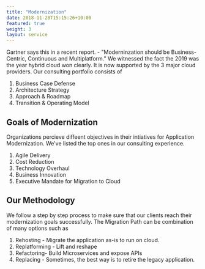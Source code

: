 ```yaml
---
title: "Modernization"
date: 2018-11-28T15:15:26+10:00
featured: true
weight: 3
layout: service
---
```


Gartner says this in a recent report. - "Moderninzation should be Business-Centric, Continuous and Multiplatform."
We witnessed the fact the 2019 was the year hybrid cloud won clearly. It is now supported by the 3 major cloud providers. Our consulting portfolio consists of
1. Business Case Defense
2. Architecture Strategy
3. Approach & Roadmap
4. Transition & Operating Model


## Goals of Modernization

Organizations percieve diffeent objectives in their intiatives for Application Modernization. We've listed the top ones in our consulting experience.

1. Agile Delivery
2. Cost Reduction
3. Technology Overhaul
4. Business Innovation
5. Executive Mandate for Migration to Cloud


## Our Methodology

We follow a step by step process to make sure that our clients reach their modernization goals successfully. The Migration Path can be combination of many options 
such as 

1. Rehosting - Migrate the application as-is to  run on cloud.
2. Replatforming - Lift and reshape 
3. Refactoring- Build Microservices and expose APIs
4. Replacing - Sometimes, the best way is to retire the legacy application.
